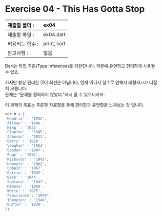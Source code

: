 # Exercise 04 - This Has Gotta Stop

| 제출할 폴더 :   | ex04        |
| :-------------- | :---------- |
| 제출할 파일 :   | ex04.dart   |
| 허용되는 함수 : | print, sort |
| 참고사항 :      | 없음        |

Dart는 타입 추론(Type Inference)를 지원합니다. 덕분에 유연하고 편리하게 사용될 수 있죠.

하지만 항상 편리한 것이 최선은 아닙니다, 언제 어디서 실수로 인해서 대형사고가 터질지 모릅니다.  
문제는 "문제를 정의하지 않았다."에서 올 수 있으니까요.

이 과제의 목표는 추론형 자료형을 통해 편리함과 유연함을 느껴보는 것 입니다.

```dart
var m = {
'Hendrix' : '1942',
'Allman' : '1946',
'King' : '1925',
'Clapton' : '1945',
'Johnson' : '1911',
'Berry' : '1926',
'Vaughan' : '1954',
'Cooder' : '1947',
'Page' : '1944',
'Richards' : '1943',
'Hammett' : '1962',
'Cobain' : '1967',
'Garcia' : '1942',
'Beck' : '1944',
'Santana' : '1947',
'Ramone' : '1948',
'White' : '1975',
'Frusciante': '1970',
'Thompson' : '1949',
'Burton' : '1939',
};
```